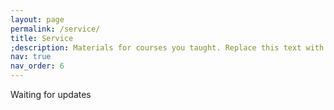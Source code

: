 ```yaml
---
layout: page
permalink: /service/
title: Service
;description: Materials for courses you taught. Replace this text with your description.
nav: true
nav_order: 6
---
```


Waiting for updates

